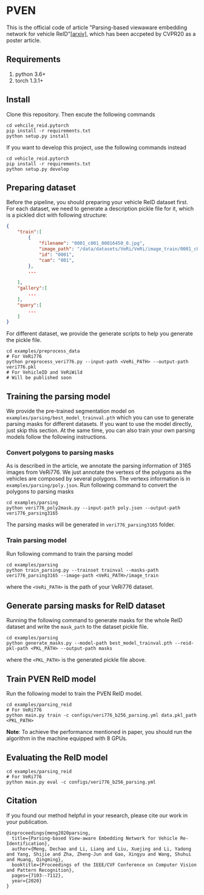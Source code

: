 # PVEN
This is the official code of article "Parsing-based viewaware embedding network for vehicle ReID"[[arxiv]](https://arxiv.org/abs/2004.05021), which has been accpeted by CVPR20 as a poster article.

## Requirements
1. python 3.6+
2. torch 1.3.1+

## Install
Clone this repository. Then excute the following commands
```
cd vehcile_reid.pytorch
pip install -r requirements.txt
python setup.py install
```

If you want to develop this project, use the following commands instead
```
cd vehicle_reid.pytorch
pip install -r requirements.txt
python setup.py develop
```

## Preparing dataset
Before the pipeline, you should preparing your vehicle ReID dataset first.
For each dataset, we need to generate a description pickle file for it, which is a pickled dict with following structure:
```json
{
    "train":[
        {
            "filename": "0001_c001_00016450_0.jpg",
            "image_path": "/data/datasets/VeRi/VeRi/image_train/0001_c001_00016450_0.jpg",
            "id": "0001",
            "cam": "001",
        },
        ...

    ],
    "gallery":[
        ...
    ],
    "query":[
        ...
    ]
}
```
For different dataset, we provide the generate scripts to help you generate the pickle file.
```shell
cd examples/preprocess_data
# For VeRi776
python preprocess_veri776.py --input-path <VeRi_PATH> --output-path veri776.pkl
# For VehicleID and VeRiWild
# Will be published soon
```


## Training the parsing model
We provide the pre-trained segmentation model on `examples/parsing/best_model_trainval.pth` which you can use to generate parsing masks for different datasets. 
If you want to use the model directly, just skip this section.
At the same time, you can also train your own parsing models follow the following instructions.

### Convert polygons to parsing masks
As is described in the article, we annotate the parsing information of 3165 images from VeRi776. 
We just annotate the vertexs of the polygons as the vehicles are composed by several polygons.
The vertexs information is in `examples/parsing/poly.json`.
Run following command to convert the polygons to parsing masks
```
cd examples/parsing
python veri776_poly2mask.py --input-path poly.json --output-path veri776_parsing3165
```
The parsing masks will be generated in `veri776_parsing3165` folder.

### Train parsing model

Run following command to train the parsing model
```
cd examples/parsing
python train_parsing.py --trainset trainval --masks-path veri776_parsing3165 --image-path <VeRi_PATH>/image_train
```
where the `<VeRi_PATH>` is the path of your VeRi776 dataset.

## Generate parsing masks for ReID dataset
Running the following command to generate masks for the whole ReID dataset and write the `mask_path` to the dataset pickle file. 
```
cd examples/parsing
python generate_masks.py --model-path best_model_trainval.pth --reid-pkl-path <PKL_PATH> --output-path masks
```
where the `<PKL_PATH>` is the generated pickle file above. 

## Train PVEN ReID model
Run the following model to train the PVEN ReID model.
```shell
cd examples/parsing_reid
# For VeRi776
python main.py train -c configs/veri776_b256_parsing.yml data.pkl_path <PKL_PATH>
```
**Note**: To achieve the performance mentioned in paper, you should run the algorithm in the machine equipped with 8 GPUs.

## Evaluating the ReID model
```shell
cd examples/parsing_reid
# For VeRi776
python main.py eval -c configs/veri776_b256_parsing.yml
```

## Citation
If you found our method helpful in your research, please cite our work in your publication. 
```shell
@inproceedings{meng2020parsing,
  title={Parsing-based View-aware Embedding Network for Vehicle Re-Identification},
  author={Meng, Dechao and Li, Liang and Liu, Xuejing and Li, Yadong and Yang, Shijie and Zha, Zheng-Jun and Gao, Xingyu and Wang, Shuhui and Huang, Qingming},
  booktitle={Proceedings of the IEEE/CVF Conference on Computer Vision and Pattern Recognition},
  pages={7103--7112},
  year={2020}
}
```
